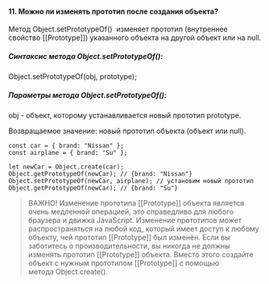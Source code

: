 #### 11. Можно ли изменять прототип после создания объекта?  

Метод Object.setPrototypeOf()  изменяет прототип (внутреннее свойство [[Prototype]]) указанного объекта на другой объект или на null.

##### Синтаксис метода Object.setPrototypeOf():
Object.setPrototypeOf(obj, prototype);

##### Параметры метода Object.setPrototypeOf():
obj - объект, которому устанавливается новый прототип prototype.

Возвращаемое значение: новый прототип объекта (объект или null).
~~~
const car = { brand: "Nissan" };
const airplane = { brand: "Su" };

let newCar = Object.create(car);
Object.getPrototypeOf(newCar); // {brand: "Nissan"}
Object.setPrototypeOf(newCar, airplane); // установим новый прототип
Object.getPrototypeOf(newCar); // {brand: "Su"}
~~~

> ВАЖНО! Изменение прототипа [[Prototype]] объекта является очень медленной операцией, это справедливо для любого браузера и движка JavaScript. Изменение прототипов может распространяться на любой код, который имеет доступ к любому объекту, чей прототип [[Prototype]] был изменён. Если вы заботитесь о производительности, вы никогда не должны изменять прототип [[Prototype]] объекта. Вместо этого создайте объект с нужным прототипом [[Prototype]] с помощью метода Object.create().
